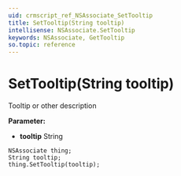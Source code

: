```yaml
---
uid: crmscript_ref_NSAssociate_SetTooltip
title: SetTooltip(String tooltip)
intellisense: NSAssociate.SetTooltip
keywords: NSAssociate, GetTooltip
so.topic: reference
---
```


# SetTooltip(String tooltip)

Tooltip or other description

**Parameter:** 
 - **tooltip** String

```crmscript
NSAssociate thing;
String tooltip;
thing.SetTooltip(tooltip);
```

